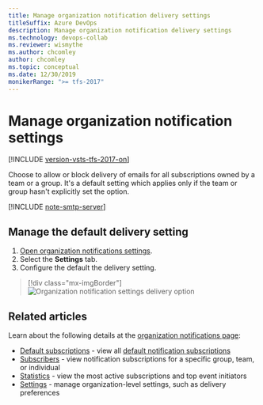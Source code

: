 ```yaml
---
title: Manage organization notification delivery settings
titleSuffix: Azure DevOps
description: Manage organization notification delivery settings
ms.technology: devops-collab
ms.reviewer: wismythe
ms.author: chcomley
author: chcomley
ms.topic: conceptual
ms.date: 12/30/2019
monikerRange: ">= tfs-2017"
---
```


# Manage organization notification settings

[!INCLUDE [version-vsts-tfs-2017-on](../includes/version-tfs-2017-through-vsts.md)]

Choose to allow or block delivery of emails for all subscriptions owned by a team or a group. It's a default setting which applies only if the team or group hasn't explicitly set the option.

[!INCLUDE [note-smtp-server](includes/note-smtp-server.md)]

## Manage the default delivery setting

1. [Open organization notifications settings](navigating-the-ui.md#open-org-level).
2. Select the **Settings** tab.
3. Configure the default the delivery setting.

> [!div class="mx-imgBorder"]
> ![Organization notification settings delivery option](media/manage-organization-notifications-settings-delivery.png)

## Related articles

Learn about the following details at the [organization notifications page](manage-organization-notifications.md):

- [Default subscriptions](manage-organization-notifications.md#organization-notifications-page-default-subscriptions) - view all [default notification subscriptions](./oob-built-in-notifications.md)
- [Subscribers](manage-organization-notifications.md#organization-notifications-page-subscribers) - view notification subscriptions for a specific group, team, or individual
- [Statistics](manage-organization-notifications.md#organization-notifications-page-statistics) - view the most active subscriptions and top event initiators
- [Settings](manage-organization-notifications.md#organization-notifications-page-settings) - manage organization-level settings, such as delivery preferences
